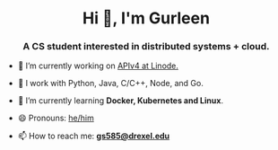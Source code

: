 <!--
**gurleens2000/gurleens2000** is a ✨ _special_ ✨ repository because its `README.md` (this file) appears on your GitHub profile.

Here are some ideas to get you started:

- 🔭 I’m currently working on ...
- 🌱 I’m currently learning ...
- 👯 I’m looking to collaborate on ...
- 🤔 I’m looking for help with ...
- 💬 Ask me about ...
- 📫 How to reach me: ...
- 😄 Pronouns: ...
- ⚡ Fun fact: ...
-->

<h1 align="center">Hi 👋, I'm Gurleen</h1>
<h3 align="center">A CS student interested in distributed systems + cloud.</h3>

- 🔭 I’m currently working on [APIv4 at Linode.](https://www.linode.com/products/linode-api/)

- 🚀 I work with Python, Java, C/C++, Node, and Go.

- 🌱 I’m currently learning **Docker, Kubernetes and Linux**.

- 😄 Pronouns: [he/him](http://pronouns.is/he)

- 📫 How to reach me: **gs585@drexel.edu**
